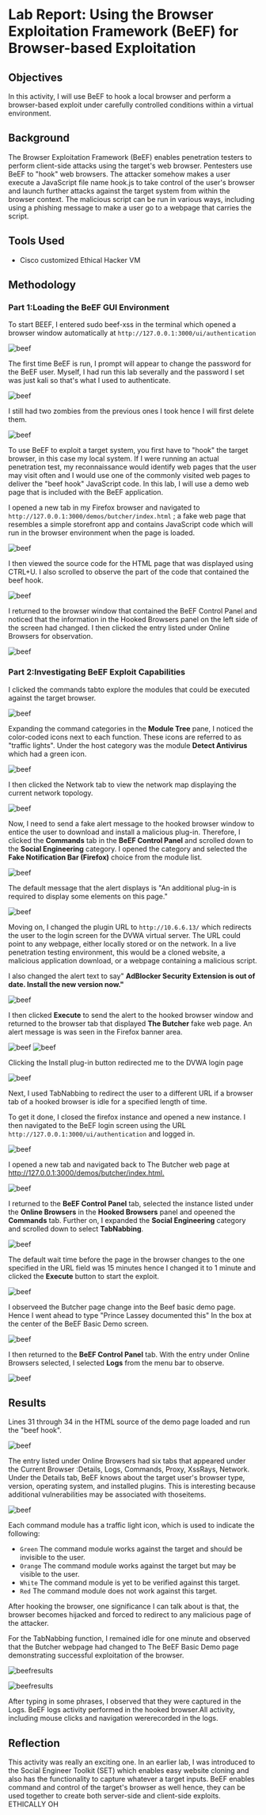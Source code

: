 # Lab Report: Using the Browser Exploitation Framework (BeEF) for Browser-based Exploitation

## Objectives

In this activity, I will use BeEF to hook a local browser and perform a
browser-based exploit under carefully controlled conditions within a
virtual environment.

## Background

The Browser Exploitation Framework (BeEF) enables penetration testers to
perform client-side attacks using the target's web browser. Pentesters
use BeEF to "hook" web browsers. The attacker somehow makes a user
execute a JavaScript file name hook.js to take control of the user's
browser and launch further attacks against the target system from within
the browser context. The malicious script can be run in various ways,
including using a phishing message to make a user go to a webpage that
carries the script.

## Tools Used
- Cisco customized Ethical Hacker VM

## Methodology
### Part 1:Loading the BeEF GUI Environment

To start BEEF, I entered sudo beef-xss in the terminal which opened a
browser window automatically at `http://127.0.0.1:3000/ui/authentication`

![beef](media/BEEFXSS/image1.png)

The first time BeEF is run, I prompt will appear to change the password
for the BeEF user. Myself, I had run this lab severally and the password
I set was just kali so that's what I used to authenticate.

![beef](media/BEEFXSS/image2.png)

I still had two zombies from the previous ones I took hence I will first
delete them.

![beef](media/BEEFXSS/image3.png)

To use BeEF to exploit a target system, you first have to "hook" the
target browser, in this case my local system. If I were running an
actual penetration test, my reconnaissance would identify web pages that
the user may visit often and I would use one of the commonly visited web
pages to deliver the "beef hook" JavaScript code. In this lab, I will
use a demo web page that is included with the BeEF application.

I opened a new tab in my Firefox browser and navigated to
`http://127.0.0.1:3000/demos/butcher/index.html` ; a fake web page that
resembles a simple storefront app and contains JavaScript code which
will run in the browser environment when the page is loaded.

![beef](media/BEEFXSS/image4.png)

I then viewed the source code for the HTML page that was displayed using
CTRL+U. I also scrolled to observe the part of the code that contained
the beef hook.

![beef](media/BEEFXSS/image5.png)

I returned to the browser window that contained the BeEF Control Panel
and noticed that the information in the Hooked Browsers panel on the
left side of the screen had changed. I then clicked the entry listed
under Online Browsers for observation.

![beef](media/BEEFXSS/image6.png)

### Part 2:Investigating BeEF Exploit Capabilities

I clicked the commands tabto explore the modules that could be executed
against the target browser.

![beef](media/BEEFXSS/image7.png)

Expanding the command categories in the **Module Tree** pane, I noticed
the color-coded icons next to each function. These icons are referred to
as "traffic lights". Under the host category was the module **Detect
Antivirus** which had a green icon.

![beef](media/BEEFXSS/image8.png)

I then clicked the Network tab to view the network map displaying the
current network topology.

![beef](media/BEEFXSS/image9.png)

Now, I need to send a fake alert message to the hooked browser window to
entice the user to download and install a malicious plug-in. Therefore,
I clicked the **Commands** tab in the **BeEF Control Panel** and
scrolled down to the **Social Engineering** category. I opened the
category and selected the **Fake Notification Bar (Firefox)** choice
from the module list.

![beef](media/BEEFXSS/image10.png)

The default message that the alert displays is "An additional plug-in is
required to display some elements on this page."

![beef](media/BEEFXSS/image11.png)

Moving on, I changed the plugin URL to `http://10.6.6.13/` which
redirects the user to the login screen for the DVWA virtual server. The
URL could point to any webpage, either locally stored or on the network.
In a live penetration testing environment, this would be a cloned
website, a malicious application download, or a webpage containing a
malicious script.

I also changed the alert text to say" **AdBlocker Security Extension is
out of date. Install the new version now."**

![beef](media/BEEFXSS/image12.png)

I then clicked **Execute** to send the alert to the hooked browser
window and returned to the browser tab that displayed **The Butcher**
fake web page. An alert message is was seen in the Firefox banner area.

![beef](media/BEEFXSS/image13.png)
![beef](media/BEEFXSS/image14.png)

Clicking the Install plug-in button redirected me to the DVWA login page

![beef](media/BEEFXSS/image15.png)

Next, I used TabNabbing to redirect the user to a different URL if a
browser tab of a hooked browser is idle for a specified length of time.

To get it done, I closed the firefox instance and opened a new instance.
I then navigated to the BeEF login screen using the URL `http://127.0.0.1:3000/ui/authentication` and logged in.

![beef](media/BEEFXSS/image16.png)

I opened a new tab and navigated back to The Butcher web page at
<http://127.0.0.1:3000/demos/butcher/index.html.>

![beef](media/BEEFXSS/image17.png)

I returned to the **BeEF Control Panel** tab, selected the instance
listed under the **Online Browsers** in the **Hooked Browsers** panel
and opeened the **Commands** tab. Further on, I expanded the **Social
Engineering** category and scrolled down to select **TabNabbing**.

![beef](media/BEEFXSS/image18.png)

The default wait time before the page in the browser changes to the one
specified in the URL field was 15 minutes hence I changed it to 1 minute
and clicked the **Execute** button to start the exploit.

![beef](media/BEEFXSS/image19.png)

I observeed the Butcher page change into the Beef basic demo page. Hence
I went ahead to type "Prince Lassey documented this" In the box at the
center of the BeEF Basic Demo screen.

![beef](media/BEEFXSS/image20.png)

I then returned to the **BeEF Control
Panel** tab. With the entry under Online Browsers selected, I selected
**Logs** from the menu bar to observe.

![beef](media/BEEFXSS/image21.png)

## Results

Lines 31 through 34 in the HTML source of the demo page loaded and run
the "beef hook".

![beef](media/BEEFXSS/image22.png)

The entry listed under Online Browsers had six tabs that appeared under
the Current Browser :Details, Logs, Commands, Proxy, XssRays, Network.
Under the Details tab, BeEF knows about the target user's browser type,
version, operating system, and installed plugins. This is interesting
because additional vulnerabilities may be associated with thoseitems.

![beef](media/BEEFXSS/image23.png)

Each command module has a traffic light icon, which is used to indicate
the following:

- `Green` The command module works against the target and should be
invisible to the user.
- `Orange` The command module works against the target but may be visible
to the user.
- `White` The command module is yet to be verified against this target.
- `Red` The command module does not work against this target.

After hooking the browser, one significance I can talk about is that,
the browser becomes hijacked and forced to redirect to any malicious
page of the attacker.

For the TabNabbing function, I remained idle for one minute and observed
that the Butcher webpage had changed to The BeEF Basic Demo page
demonstrating successful exploitation of the browser.

![beefresults](BEEFXSS/media/image24.png)

![beefresults](BEEFXSS/media/image25.png)

After typing in some phrases, I observed that they were captured in the
Logs. BeEF logs activity performed in the hooked browser.All activity,
including mouse clicks and navigation wererecorded in the logs.

## Reflection

This activity was really an exciting one. In an earlier lab, I was
introduced to the Social Engineer Toolkit (SET) which enables easy
website cloning and also has the functionality to capture whatever a
target inputs. BeEF enables command and control of the target's browser
as well hence, they can be used together to create both server-side and
client-side exploits. ETHICALLY OH
